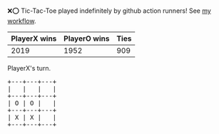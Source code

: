:x::o: Tic-Tac-Toe played indefinitely by github action runners! See [my workflow](.github/workflows/play.yaml).

|PlayerX wins|PlayerO wins|Ties|
|-|-|-|
|2019|1952|909|

PlayerX's turn.

<pre>
+---+---+---+
|   |   |   |
+---+---+---+
| O | O |   |
+---+---+---+
| X | X |   |
+---+---+---+
</pre>